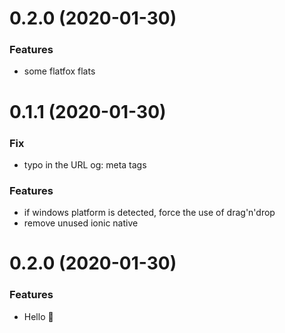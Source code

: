 <a name="0.2.0"></a>

# 0.2.0 (2020-01-30)

### Features

- some flatfox flats

<a name="0.1.1"></a>

# 0.1.1 (2020-01-30)

### Fix

- typo in the URL og: meta tags

### Features

- if windows platform is detected, force the use of drag'n'drop
- remove unused ionic native

<a name="0.2.0"></a>

# 0.2.0 (2020-01-30)

### Features

- Hello 👋

